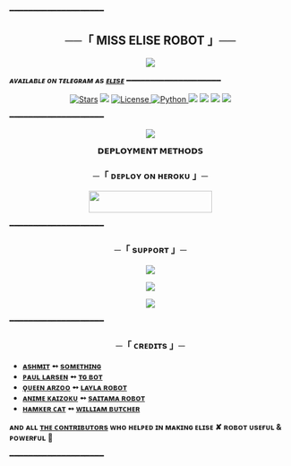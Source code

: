 ━━━━━━━━━━━━━━━━━━━━

<h2 align="center">
    ──「 MISS ELISE ROBOT 」──
</h2>

<p align="center">
  <img src="https://te.legra.ph/file/47213d85abc0b6a7c3917.jpg">
</p>

_**ᴀᴠᴀɪʟᴀʙʟᴇ ᴏɴ ᴛᴇʟᴇɢʀᴀᴍ ᴀs [ᴇʟɪsᴇ](https://t.me/MissEliseRobot)**_
━━━━━━━━━━━━━━━━━━━━

<p align="center">
<a href="https://github.com/PhoenixGamerz/MissEliseBot/stargazers"><img src="https://img.shields.io/github/stars/PhoenixGamerz/MissEliseBot?color=black&logo=github&logoColor=black&style=for-the-badge" alt="Stars" /></a>
<a href="https://github.com/PhoenixGamerz/MissEliseBot/network/members"> <img src="https://img.shields.io/github/forks/PhoenixGamerz/MissEliseBot?color=black&logo=github&logoColor=black&style=for-the-badge" /></a>
<a href="https://github.com/PhoenixGamerz/MissEliseBot/blob/master/LICENSE"> <img src="https://img.shields.io/badge/License-MIT-blueviolet?style=for-the-badge" alt="License" /> </a>
<a href="https://www.python.org/"> <img src="https://img.shields.io/badge/Written%20in-Python-skyblue?style=for-the-badge&logo=python" alt="Python" /> </a>
<a href="https://pypi.org/project/Telethon/"> <img src="https://img.shields.io/pypi/v/telethon?color=white&label=telethon&logo=python&logoColor=blue&style=for-the-badge" /></a>
<a href="https://pypi.org/project/Pyrogram/"> <img src="https://img.shields.io/pypi/v/pyrogram?color=white&label=pyrogram&logo=python&logoColor=blue&style=for-the-badge" /></a>
<a href="https://github.com/PhoenixGamerz/MissEliseBot"> <img src="https://img.shields.io/github/repo-size/PhoenixGamerz/MissBonitaBot?color=skyblue&logo=github&logoColor=blue&style=for-the-badge" /></a>
<a href="https://github.com/PhoenixGamerz/MissEliseBot/commits/PhoenixGamerz"> <img src="https://img.shields.io/github/last-commit/PhoenixGamerz/MissEliseBot?color=black&logo=github&logoColor=black&style=for-the-badge" /></a>
</p>

━━━━━━━━━━━━━━━━━━━━

<p align="center">
  <img src="https://te.legra.ph/file/7bd111132fce009e4605e.jpg">
</p>

<p align="center">
<b>𝗗𝗘𝗣𝗟𝗢𝗬𝗠𝗘𝗡𝗧 𝗠𝗘𝗧𝗛𝗢𝗗𝗦</b>
</p>

<h3 align="center">
    ─「 ᴅᴇᴩʟᴏʏ ᴏɴ ʜᴇʀᴏᴋᴜ 」─
</h3>

<p align="center"><a href="https://dashboard.heroku.com/new?template=https://github.com/PhoenixGamerz/MissEliseBot"> <img src="https://img.shields.io/badge/Deploy%20On%20Heroku-black?style=for-the-badge&logo=heroku" width="220" height="38.45"/></a></p>

━━━━━━━━━━━━━━━━━━━━

<h3 align="center">
    ─「 sᴜᴩᴩᴏʀᴛ 」─
</h3>

<p align="center">
<a href="https://telegram.me/MissElise_Support"><img src="https://img.shields.io/badge/-Support%20Group-blue.svg?style=for-the-badge&logo=Telegram"></a>
</p>
<p align= "center">
<a href="https://telegram.me/MissElise_Updates"><img src="https://img.shields.io/badge/-Updates%20Channel-blue.svg?style=for-the-badge&logo=Telegram"></a>
</p>
<p align="center">
<a href="https://telegram.me/ASHMIT543"><img src="https://img.shields.io/badge/%20ASHMIT-blue.svg?style=for-the-badge&logo=Telegram"></a>
</p>

━━━━━━━━━━━━━━━━━━━━

<h3 align="center">
    ─「 ᴄʀᴇᴅɪᴛs 」─
</h3>

- <b>[ᴀsʜᴍɪᴛ](https://github.com/PhoenixGamerz)  ➻  [sᴏᴍᴇᴛʜɪɴɢ](https://github.com/PhoenixGamerz/MissEliseBot) </b>
- <b>[ᴩᴀᴜʟ ʟᴀʀsᴇɴ](https://github.com/PaulSonOfLars)  ➻  [ᴛɢ ʙᴏᴛ](https://github.com/PaulSonOfLars/tgbot) </b>
- <b>[ǫᴜᴇᴇɴ ᴀʀᴢᴏᴏ](https://github.com/QueenArzoo)  ➻  [ʟᴀʏʟᴀ ʀᴏʙᴏᴛ](https://github.com/QueenArzoo/LaylaRobot) </b>
- <b>[ᴀɴɪᴍᴇ ᴋᴀɪᴢᴏᴋᴜ](https://github.com/AnimeKaizoku)  ➻  [sᴀɪᴛᴀᴍᴀ ʀᴏʙᴏᴛ](https://github.com/AnimeKaizoku/SaitamaRobot) </b>
- <b>[ʜᴀᴍᴋᴇʀ ᴄᴀᴛ](https://github.com/TheHamkerCat)  ➻  [ᴡɪʟʟɪᴀᴍ ʙᴜᴛᴄʜᴇʀ](https://github.com/TheHamkerCat/WilliamButcherBot) </b>
 
<b>ᴀɴᴅ ᴀʟʟ [ᴛʜᴇ ᴄᴏɴᴛʀɪʙᴜᴛᴏʀs](https://github.com/PhoenixGamerz/MissEliseBot/graphs/contributors) ᴡʜᴏ ʜᴇʟᴩᴇᴅ ɪɴ ᴍᴀᴋɪɴɢ ᴇʟɪsᴇ ✘ ʀᴏʙᴏᴛ ᴜsᴇғᴜʟ & ᴩᴏᴡᴇʀғᴜʟ 🖤 </b>

━━━━━━━━━━━━━━━━━━━━
